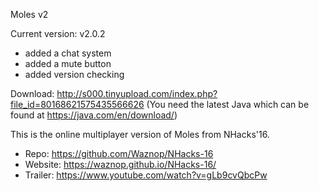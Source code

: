 Moles v2

Current version: v2.0.2
- added a chat system
- added a mute button
- added version checking

Download: http://s000.tinyupload.com/index.php?file_id=80168621575435566626
(You need the latest Java which can be found at https://java.com/en/download/)

This is the online multiplayer version of Moles from NHacks'16.
- Repo: https://github.com/Waznop/NHacks-16
- Website: https://waznop.github.io/NHacks-16/
- Trailer: https://www.youtube.com/watch?v=gLb9cvQbcPw
